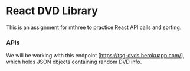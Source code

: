 # React DVD Library

This is an assignment for mthree to practice React API calls and sorting.

### APIs

We will be working with this endpoint [https://tsg-dvds.herokuapp.com/], which holds JSON objects containing random DVD info.
